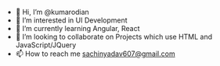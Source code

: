- 👋 Hi, I’m @kumarodian
- 👀 I’m interested in UI Development
- 🌱 I’m currently learning Angular, React
- 💞️ I’m looking to collaborate on Projects which use HTML and JavaScript/JQuery
- 📫 How to reach me sachinyadav607@gmail.com

<!---
kumarodian/kumarodian is a ✨ special ✨ repository because its `README.md` (this file) appears on your GitHub profile.
You can click the Preview link to take a look at your changes.
--->
